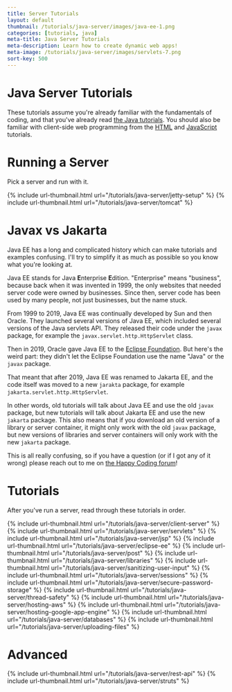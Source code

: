 ```yaml
---
title: Server Tutorials
layout: default
thumbnail: /tutorials/java-server/images/java-ee-1.png
categories: [tutorials, java]
meta-title: Java Server Tutorials
meta-description: Learn how to create dynamic web apps!
meta-image: /tutorials/java-server/images/servlets-7.png
sort-key: 500
---
```


# Java Server Tutorials

These tutorials assume you're already familiar with the fundamentals of coding, and that you've already read [the Java tutorials](/tutorials/java). You should also be familiar with client-side web programming from the [HTML](/tutorials/html) and [JavaScript](/tutorials/javascript) tutorials.

# Running a Server

Pick a server and run with it.

<div class="thumbnail-link-container">
  {% include url-thumbnail.html url="/tutorials/java-server/jetty-setup" %}
  {% include url-thumbnail.html url="/tutorials/java-server/tomcat" %}
</div>

# Javax vs Jakarta

Java EE has a long and complicated history which can make tutorials and examples confusing. I'll try to simplify it as much as possible so you know what you're looking at.

Java EE stands for Java **E**nterprise **E**dition. "Enterprise" means "business", because back when it was invented in 1999, the only websites that needed server code were owned by businesses. Since then, server code has been used by many people, not just businesses, but the name stuck.

From 1999 to 2019, Java EE was continually developed by Sun and then Oracle. They launched several versions of Java EE, which included several versions of the Java servlets API. They released their code under the `javax` package, for example the `javax.servlet.http.HttpServlet` class.

Then in 2019, Oracle gave Java EE to the [Eclipse Foundation](https://www.eclipse.org/org/foundation/). But here's the weird part: they didn't let the Eclipse Foundation use the name "Java" or the `javax` package.

That meant that after 2019, Java EE was renamed to Jakarta EE, and the code itself was moved to a new `jarakta` package, for example `jakarta.servlet.http.HttpServlet`.

In other words, old tutorials will talk about Java EE and use the old `javax` package, but new tutorials will talk about Jakarta EE and use the new `jakarta` package. This also means that if you download an old version of a library or server container, it might only work with the old `javax` package, but new versions of libraries and server containers will only work with the new `jakarta` package.

This is all really confusing, so if you have a question (or if I got any of it wrong) please reach out to me on [the Happy Coding forum](https://forum.happycoding.io)!

# Tutorials

After you've run a server, read through these tutorials in order.

<div class="thumbnail-link-container">
{% include url-thumbnail.html url="/tutorials/java-server/client-server" %}
{% include url-thumbnail.html url="/tutorials/java-server/servlets" %}
{% include url-thumbnail.html url="/tutorials/java-server/jsp" %}
{% include url-thumbnail.html url="/tutorials/java-server/eclipse-ee" %}
{% include url-thumbnail.html url="/tutorials/java-server/post" %}
{% include url-thumbnail.html url="/tutorials/java-server/libraries" %}
{% include url-thumbnail.html url="/tutorials/java-server/sanitizing-user-input" %}
{% include url-thumbnail.html url="/tutorials/java-server/sessions" %}
{% include url-thumbnail.html url="/tutorials/java-server/secure-password-storage" %}
{% include url-thumbnail.html url="/tutorials/java-server/thread-safety" %}
{% include url-thumbnail.html url="/tutorials/java-server/hosting-aws" %}
{% include url-thumbnail.html url="/tutorials/java-server/hosting-google-app-engine" %}
{% include url-thumbnail.html url="/tutorials/java-server/databases" %}
{% include url-thumbnail.html url="/tutorials/java-server/uploading-files" %}
</div>

# Advanced

<div class="thumbnail-link-container">
{% include url-thumbnail.html url="/tutorials/java-server/rest-api" %}
{% include url-thumbnail.html url="/tutorials/java-server/struts" %}
</div>